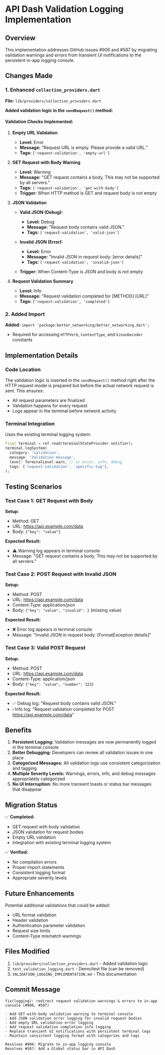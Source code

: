 # API Dash Validation Logging Implementation

## Overview
This implementation addresses GitHub issues #906 and #587 by migrating validation warnings and errors from transient UI notifications to the persistent in-app logging console.

## Changes Made

### 1. Enhanced `collection_providers.dart`
**File:** `lib/providers/collection_providers.dart`

**Added validation logic in the `sendRequest()` method:**

#### Validation Checks Implemented:
1. **Empty URL Validation**
   - **Level:** Error
   - **Message:** "Request URL is empty. Please provide a valid URL."
   - **Tags:** `['request-validation', 'empty-url']`

2. **GET Request with Body Warning**
   - **Level:** Warning
   - **Message:** "GET request contains a body. This may not be supported by all servers."
   - **Tags:** `['request-validation', 'get-with-body']`
   - **Trigger:** When HTTP method is GET and request body is not empty

3. **JSON Validation**
   - **Valid JSON (Debug):**
     - **Level:** Debug
     - **Message:** "Request body contains valid JSON."
     - **Tags:** `['request-validation', 'valid-json']`
   
   - **Invalid JSON (Error):**
     - **Level:** Error
     - **Message:** "Invalid JSON in request body: [error details]"
     - **Tags:** `['request-validation', 'invalid-json']`
   - **Trigger:** When Content-Type is JSON and body is not empty

4. **Request Validation Summary**
   - **Level:** Info
   - **Message:** "Request validation completed for [METHOD] [URL]"
   - **Tags:** `['request-validation', 'completed']`

### 2. Added Import
**Added:** `import 'package:better_networking/better_networking.dart';`
- Required for accessing `HTTPVerb`, `ContentType`, and `kJsonDecoder` constants

## Implementation Details

### Code Location
The validation logic is inserted in the `sendRequest()` method right after the HTTP request model is prepared but before the actual network request is sent. This ensures:
- All request parameters are finalized
- Validation happens for every request
- Logs appear in the terminal before network activity

### Terminal Integration
Uses the existing terminal logging system:
```dart
final terminal = ref.read(terminalStateProvider.notifier);
terminal.logSystem(
  category: 'validation',
  message: 'Validation message',
  level: TerminalLevel.warn, // or error, info, debug
  tags: ['request-validation', 'specific-tag'],
);
```

## Testing Scenarios

### Test Case 1: GET Request with Body
**Setup:**
- Method: GET
- URL: https://api.example.com/data
- Body: `{"key": "value"}`

**Expected Result:**
- ⚠️ Warning log appears in terminal console
- Message: "GET request contains a body. This may not be supported by all servers."

### Test Case 2: POST Request with Invalid JSON
**Setup:**
- Method: POST
- URL: https://api.example.com/data
- Content-Type: application/json
- Body: `{"key": "value", "invalid": }` (missing value)

**Expected Result:**
- ❌ Error log appears in terminal console
- Message: "Invalid JSON in request body: [FormatException details]"

### Test Case 3: Valid POST Request
**Setup:**
- Method: POST
- URL: https://api.example.com/data
- Content-Type: application/json
- Body: `{"key": "value", "number": 123}`

**Expected Result:**
- ✅ Debug log: "Request body contains valid JSON."
- ℹ️ Info log: "Request validation completed for POST https://api.example.com/data"

## Benefits

1. **Persistent Logging:** Validation messages are now permanently logged in the terminal console
2. **Better Debugging:** Developers can review all validation issues in one place
3. **Categorized Messages:** All validation logs use consistent categorization and tagging
4. **Multiple Severity Levels:** Warnings, errors, info, and debug messages appropriately categorized
5. **No UI Interruption:** No more transient toasts or status bar messages that disappear

## Migration Status

✅ **Completed:**
- GET request with body validation
- JSON validation for request bodies
- Empty URL validation
- Integration with existing terminal logging system

✅ **Verified:**
- No compilation errors
- Proper import statements
- Consistent logging format
- Appropriate severity levels

## Future Enhancements

Potential additional validations that could be added:
- URL format validation
- Header validation
- Authentication parameter validation
- Request size limits
- Content-Type mismatch warnings

## Files Modified

1. `lib/providers/collection_providers.dart` - Added validation logic
2. `test_validation_logging.dart` - Demo/test file (can be removed)
3. `VALIDATION_LOGGING_IMPLEMENTATION.md` - This documentation

## Commit Message
```
fix(logging): redirect request validation warnings & errors to in-app console (#906, #587)

- Add GET-with-body validation warning to terminal console
- Add JSON validation error logging for invalid request bodies  
- Add empty URL validation error logging
- Add request validation completion info logging
- Replace transient UI notifications with persistent terminal logs
- Maintain consistent logging format with categories and tags

Resolves #906: Migrate to in-app logging console
Resolves #587: Add a Global status bar in API Dash
```